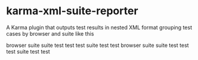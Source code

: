 karma-xml-suite-reporter
========================

A Karma plugin that outputs test results in nested XML format grouping test cases by browser and suite like this

browser
  suite
    suite
      test
      test
      test
  suite
    test
    test
browser
  suite
    suite
      test
      test
      test
  suite
    test
    test
